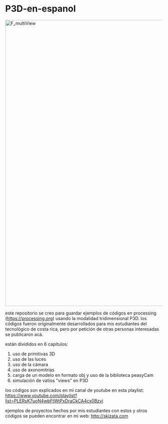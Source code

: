 # P3D-en-espanol
<img width="912" alt="F_multiView" src="https://user-images.githubusercontent.com/16749952/209701054-d630cce6-91e6-4971-a18f-6f04c8a3627b.png">

este repositorio se creo para guardar ejemplos de códigos en processing (https://processing.org) usando la modalidad tridimensional P3D. los códigos fueron originalmente desarrollados para mis estudiantes del tecnológico de costa rica, pero por petición de otras personas interesadas se publicaron acá.

están divididos en 6 capítulos:
1. uso de primitivas 3D
2. uso de las luces
3. uso de la cámara
4. uso de axonomitrías
5. carga de un modelo en formato obj y uso de la biblioteca peasyCam
6. simulación de vatios "views" en P3D

los códigos son explicados en mi canal de youtube en esta playlist:
https://www.youtube.com/playlist?list=PLERsK7uoN4wbFtWtPxDraCkCA4cx0Bzvi

ejemplos de proyectos hechos por mis estudiantes con estos y otros códigos se pueden encontrar en mi web:
http://skizata.com
